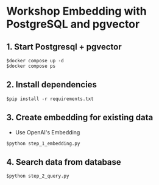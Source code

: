# Workshop Embedding with PostgreSQL and pgvector

## 1. Start Postgresql + pgvector
```
$docker compose up -d
$docker compose ps
```

## 2. Install dependencies
```
$pip install -r requirements.txt
```

## 3. Create embedding for existing data
* Use OpenAI's Embedding
```
$python step_1_embedding.py
```

## 4. Search data from database
```
$python step_2_query.py
```